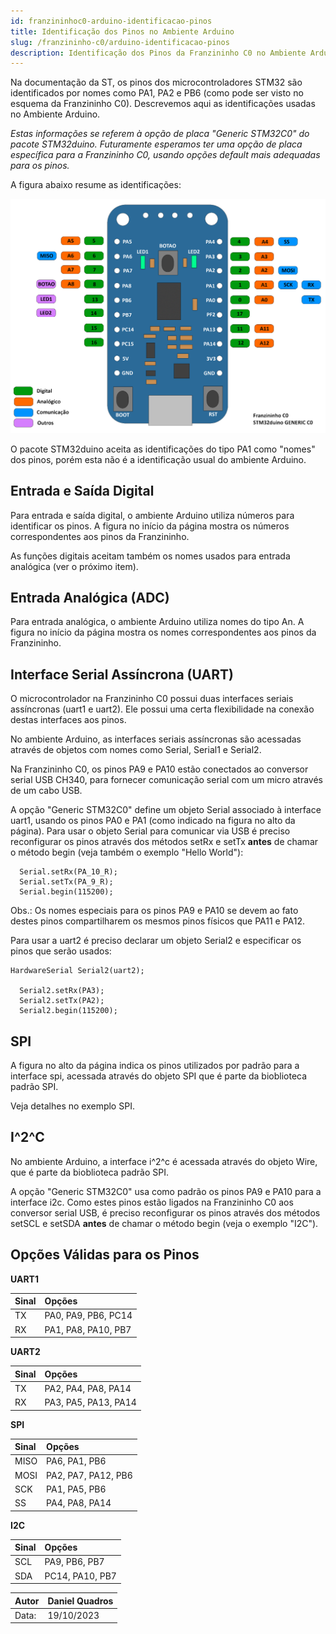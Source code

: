 ```yaml
---
id: franzininhoc0-arduino-identificacao-pinos
title: Identificação dos Pinos no Ambiente Arduino
slug: /franzininho-c0/arduino-identificacao-pinos
description: Identificação dos Pinos da Franzininho C0 no Ambiente Arduino
---
```


Na documentação da ST, os pinos dos microcontroladores STM32 são identificados por nomes como PA1, PA2 e PB6 (como pode ser visto no esquema da Franzininho C0). Descrevemos aqui as identificações usadas no Ambiente Arduino.

*Estas informações se referem à opção de placa "Generic STM32C0" do pacote STM32duino. Futuramente esperamos ter uma opção de placa específica para a Franzininho C0, usando opções default mais adequadas para os pinos.*

A figura abaixo resume as identificações:

![Identificação dos Pinos no Ambiente Arduino](img/identificacao-pinos/FranzC0_Arduino.png)

O pacote STM32duino aceita as identificações do tipo PA1 como "nomes" dos pinos, porém esta não é a identificação usual do ambiente Arduino.

## Entrada e Saída Digital

Para entrada e saída digital, o ambiente Arduino utiliza números para identificar os pinos. A figura no início da página mostra os números correspondentes aos pinos da Franzininho.

As funções digitais aceitam também os nomes usados para entrada analógica (ver o próximo item).

## Entrada Analógica (ADC)

Para entrada analógica, o ambiente Arduino utiliza nomes do tipo An. A figura no início da página mostra os nomes correspondentes aos pinos da Franzininho.

## Interface Serial Assíncrona (UART)

O microcontrolador na Franzininho C0 possui duas interfaces seriais assíncronas (uart1 e uart2). Ele possui uma certa flexibilidade na conexão destas interfaces aos pinos.

No ambiente Arduino, as interfaces seriais assíncronas são acessadas através de objetos com nomes como Serial, Serial1 e Serial2.

Na Franzininho C0, os pinos PA9 e PA10 estão conectados ao conversor serial USB CH340, para fornecer comunicação serial com um micro através de um cabo USB.

A opção "Generic STM32C0" define um objeto Serial associado à interface uart1, usando os pinos PA0 e PA1 (como indicado na figura no alto da página). Para usar o objeto Serial para comunicar via USB é preciso reconfigurar os pinos através dos métodos setRx e setTx **antes** de chamar o método begin (veja também o exemplo "Hello World"):

```
  Serial.setRx(PA_10_R);
  Serial.setTx(PA_9_R);
  Serial.begin(115200);
```

Obs.: Os nomes especiais para os pinos PA9 e PA10 se devem ao fato destes pinos compartilharem os mesmos pinos físicos que PA11 e PA12.

Para usar a uart2 é preciso declarar um objeto Serial2 e especificar os pinos que serão usados:

```
HardwareSerial Serial2(uart2);

  Serial2.setRx(PA3);
  Serial2.setTx(PA2);
  Serial2.begin(115200);
```

## SPI

A figura no alto da página indica os pinos utilizados por padrão para a interface spi, acessada através do objeto SPI que é parte da bioblioteca padrão SPI.

Veja detalhes no exemplo SPI.

## I^2^C

No ambiente Arduino, a interface i^2^c é acessada através do objeto Wire, que é parte da bioblioteca padrão SPI.

A opção "Generic STM32C0" usa como padrão os pinos PA9 e PA10 para a interface i2c. Como estes pinos estão ligados na Franzininho C0 aos conversor serial USB, é preciso reconfigurar os pinos através dos métodos setSCL e setSDA **antes** de chamar o método begin (veja o exemplo "I2C").

## Opções Válidas para os Pinos

**UART1**  

| Sinal | Opções              |
| :---- | :------------------ |
| TX    | PA0, PA9, PB6, PC14 |
| RX    | PA1, PA8, PA10, PB7 |

**UART2**

| Sinal | Opções               |
| :---- | :------------------- |
| TX    | PA2, PA4, PA8, PA14  |
| RX    | PA3, PA5, PA13, PA14 |

**SPI** 

| Sinal | Opções              |
| :---- | :------------------ |
| MISO  | PA6, PA1, PB6       |
| MOSI  | PA2, PA7, PA12, PB6 |
| SCK   | PA1, PA5, PB6       |
| SS    | PA4, PA8, PA14      |

**I2C**

| Sinal | Opções          |
| :---- | :-------------- |
| SCL   | PA9, PB6, PB7   |
| SDA   | PC14, PA10, PB7 |


| Autor | Daniel Quadros |
| :---- | :------------- |
| Data: | 19/10/2023     |
